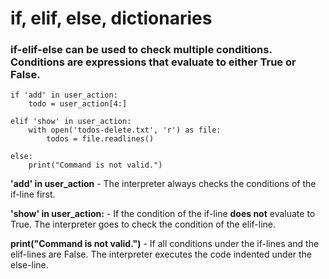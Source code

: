 # if, elif, else, dictionaries

### if-elif-else can be used to check multiple conditions. Conditions are expressions that evaluate to either True or False.
```
if 'add' in user_action:
    todo = user_action[4:]

elif 'show' in user_action:
    with open('todos-delete.txt', 'r') as file:
        todos = file.readlines()

else:
    print("Command is not valid.")
```
**'add' in user_action** - The interpreter always checks the conditions of the if-line first.

**'show' in user_action:** - If the condition of the if-line **does not** evaluate to True. The interpreter goes to check the condition of the elif-line.

**print("Command is not valid.")** - If all conditions under the if-lines and the elif-lines are False. The interpreter executes the code indented under the else-line.